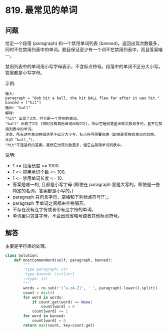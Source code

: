 # 819. 最常见的单词

## 问题

给定一个段落 (paragraph) 和一个禁用单词列表 (banned)。返回出现次数最多，同时不在禁用列表中的单词。题目保证至少有一个词不在禁用列表中，而且答案唯一。

禁用列表中的单词用小写字母表示，不含标点符号。段落中的单词不区分大小写。答案都是小写字母。

示例:
```
输入: 
paragraph = "Bob hit a ball, the hit BALL flew far after it was hit."
banned = ["hit"]
输出: "ball"
解释: 
"hit" 出现了3次，但它是一个禁用的单词。
"ball" 出现了2次 (同时没有其他单词出现2次)，所以它是段落里出现次数最多的，且不在禁用列表中的单词。 
注意，所有这些单词在段落里不区分大小写，标点符号需要忽略（即使是紧挨着单词也忽略， 比如 "ball,"）， 
"hit"不是最终的答案，虽然它出现次数更多，但它在禁用单词列表中。
```
说明:
- 1 <= 段落长度 <= 1000.
- 1 <= 禁用单词个数 <= 100.
- 1 <= 禁用单词长度 <= 10.
- 答案是唯一的, 且都是小写字母 (即使在 paragraph 里是大写的，即使是一些特定的名词，答案都是小写的。)
- paragraph 只包含字母、空格和下列标点符号!?',;.
- paragraph 里单词之间都由空格隔开。
- 不存在没有连字符或者带有连字符的单词。
- 单词里只包含字母，不会出现省略号或者其他标点符号。

## 解答
主要是字符串的处理。

```python
class Solution:
    def mostCommonWord(self, paragraph, banned):
        """
        :type paragraph: str
        :type banned: List[str]
        :rtype: str
        """
        words = re.sub(r'[^a-zA-Z]', ' ', paragraph).lower().split()
        count = dict()
        for word in words:
            if count.get(word) == None:
                count[word] = 0
            count[word] += 1
        for word in banned:
            count[word] = 0
        return max(count, key=count.get)

```